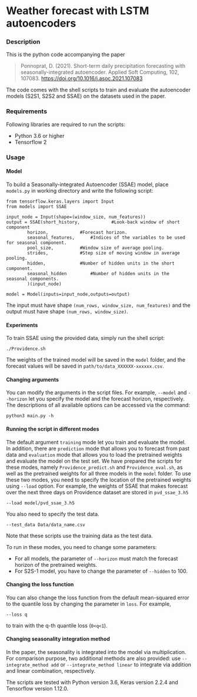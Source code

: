 # Weather forecast with LSTM autoencoders

### Description

This is the python code accompanying the paper 

> Ponnoprat, D. (2021). Short-term daily precipitation forecasting with seasonally-integrated autoencoder. Applied Soft Computing, 102, 107083. https://doi.org/10.1016/j.asoc.2021.107083
	
The code comes with the shell scripts to train and evaluate the autoencoder models (S2S1, S2S2 and SSAE) on the datasets used in the paper.

### Requirements
Following libraries are required to run the scripts:

* Python 3.6 or higher
* Tensorflow 2

### Usage

#### Model

To build a Seasonally-integrated Autoencoder (SSAE) model, place `models.py` in working directory and write the following script:

	from tensorflow.keras.layers import Input
	from models import SSAE

	input_node = Input(shape=(window_size, num_features))
	output = SSAE(short_history,			#Look-back window of short component 
			horizon,			#Forecast horizon.
 			seasonal_features,		#Indices of the variables to be used for seasonal component. 
 			pool_size,			#Window size of average pooling.
 			strides,			#Step size of moving window in average pooling.
 			hidden,				#Number of hidden units in the short component. 
			seasonal_hidden			#Number of hidden units in the seasonal components.
			)(input_node)

	model = Model(inputs=input_node,outputs=output)
	
The input must have shape `(num_rows, window_size, num_features)` and the output must have shape `(num_rows, window_size)`.
	
#### Experiments

To train SSAE using the provided data, simply run the shell script:

	./Providence.sh

The weights of the trained model will be saved in the `model` folder, and the forecast values will be saved in `path/to/data_XXXXXX-xxxxxx.csv`. 

#### Changing arguments

You can modify the arguments in the script files. For example, `--model` and `--horizon` let you specify the model and the forecast horizon, respectively. The descriptions of all available options can be accessed via the command:

	python3 main.py -h

#### Running the script in different modes

The default argument `training` mode let you train and evaluate the model. In addition, there are `prediction` mode that allows you to forecast from past data and `evaluation` mode that allows you to load the pretrained weights and evaluate the model on the test set. We have prepared the scripts for these modes, namely `Providence_predict.sh` and `Providence_eval.sh`, as well as the pretrained weights for all three models in the `model` folder. To use these two modes, you need to specify the location of the pretrained weights using `--load` option. For example, the weights of SSAE that makes forecast over the next three days on Providence dataset are stored in `pvd_ssae_3.h5`

	--load model/pvd_ssae_3.h5

You also need to specify the test data.

	--test_data Data/data_name.csv

Note that these scripts use the training data as the test data.

To run in these modes, you need to change some parameters:
* For all models, the parameter of `--horizon` must match the forecast horizon of the pretrained weights.
* For S2S-1 model, you have to change the parameter of `--hidden` to 100.

#### Changing the loss function

You can also change the loss function from the default mean-squared error to the quantile loss by changing the parameter in `loss`. For example,

	--loss q 

to train with the q-th quantile loss (`0<q<1`). 

#### Changing seasonality integration method

In the paper, the seasonality is integrated into the model via multiplication. For comparison purpose, two additional methods are also provided: use `--integrate_method add` or `--integrate_method linear` to integrate via addition and linear combination, respectively.


The scripts are tested with Python version 3.6, Keras version 2.2.4 and Tensorflow version 1.12.0.


